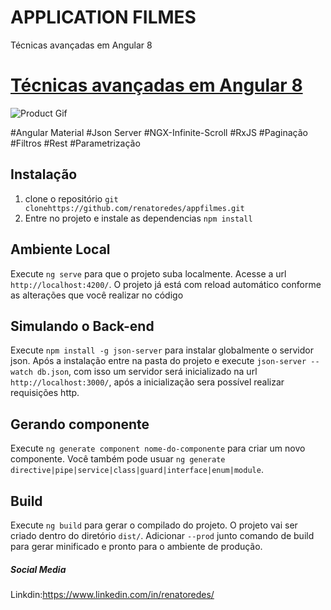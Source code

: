 # APPLICATION FILMES
Técnicas avançadas em Angular 8

# [Técnicas avançadas em Angular 8](https://#/)

![Product Gif](https://media3.giphy.com/media/If1RjmmSHxT9yPI6rU/giphy.gif)

#Angular Material
#Json Server
#NGX-Infinite-Scroll
#RxJS
#Paginação 
#Filtros
#Rest
#Parametrização 

## Instalação

1. clone o repositório `git clonehttps://github.com/renatoredes/appfilmes.git`
2. Entre no projeto e instale as dependencias `npm install`

## Ambiente Local

Execute `ng serve` para que o projeto suba localmente. Acesse a url `http://localhost:4200/`. O projeto já está com reload automático conforme as alterações que você realizar no código

## Simulando o Back-end

Execute `npm install -g json-server` para instalar globalmente o servidor json. Após a instalação entre na pasta do projeto e execute `json-server --watch db.json`, com isso um servidor será inicializado na url `http://localhost:3000/`, após a inicialização sera possível realizar requisições http.

## Gerando componente

Execute `ng generate component nome-do-componente` para criar um novo componente. Você também pode usuar `ng generate directive|pipe|service|class|guard|interface|enum|module`.

## Build

Execute `ng build` para gerar o compilado do projeto. O projeto vai ser criado dentro do diretório `dist/`. Adicionar `--prod` junto comando de build para gerar minificado e pronto para o ambiente de produção.

##### Social Media
Linkdin:<https://www.linkedin.com/in/renatoredes/> 
